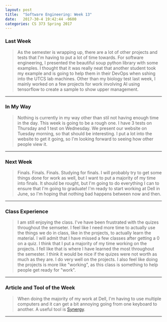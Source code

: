 ```yaml
---
layout: post
title:  "Software Engineering: Week 13"
date:   2017-30-4 19:42:44 -0600
categories: CS 373 Spring 2017
---
```



### Last Week

>As the semester is wrapping up, there are a lot of other projects and tests that I'm having to put a lot of time towards. For software engineering, I presented the beautiful soup python library with some examples. I thought that it was really neat that another student took my example and is going to help them in their DevOps when sshing into the UTCS lab machines. Other than my biology test last week, I mainly worked on a few projects for work involving AI using tensorflow to create a sample to show upper management. 
----


### In My Way

>Nothing is currently in my way other than stil not having enough time in the day. This week is going to be a rough one. I have 3 tests on Thursday and 1 test on Wednesday. We present our website on Tuesday morning, so that should be interesting. I put a lot into the website to get it going, so I'm looking forward to seeing how other people view it.

----


### Next Week

> Finals. Finals. Finals. Studying for finals. I will probably try to get some things done for work as well, but I want to put a majority of my time into finals. It should be rought, but I'm going to do everything I can to ensure that I'm going to graduate! I'm ready to start working at Dell in June, so I'm hoping that nothing bad happens between now and then.

----


### Class Experience

>I am still enjoying the class. I've have been frustrated with the quizes throughout the semseter. I feel like I need more time to actually use the things we do in class, like in the projects, to actually learn the material. I will admit that I have missed a few classes after getting a 0 on  a quiz. I think that I put a majority of my time working on the projects. I fell like that is where I have learned the most throughout the semester. I think it would be nice if the quizes were not worth as much as they are. I do very well on the projects. I also feel like doing the projects is more like "working", as this class is something to help people get ready for "work".

----


### Article and Tool of the Week

>When doing the majority of my work at Dell, I'm having to use multiple computers and it can get a bit annoying going from one keyboard to another. A useful tool is [Synergy][Synergy]. 


----



[Synergy]: https://symless.com/synergy
